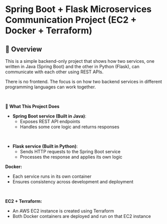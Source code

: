 # Spring Boot + Flask Microservices Communication Project (EC2 + Docker + Terraform)

## 🚀 Overview
This is a simple backend-only project that shows how two services, one written in Java (Spring Boot) and the other in Python (Flask), can communicate with each other using REST APIs.

There is no frontend. The focus is on how two backend services in different programming languages can work together.

&nbsp;

🔧 **What This Project Does**

- **Spring Boot service (Built in Java)**:  
  - Exposes REST API endpoints
  - Handles some core logic and returns responses  

&nbsp;

- **Flask service (Built in Python)**:  
  - Sends HTTP requests to the Spring Boot service
  - Processes the response and applies its own logic
&nbsp;

**Docker:**
  - Each service runs in its own container
  - Ensures consistency across development and deployment

&nbsp;

**EC2 + Terraform:**
  - An AWS EC2 instance is created using Terraform
  - Both Docker containers are deployed and run on that EC2 instance
